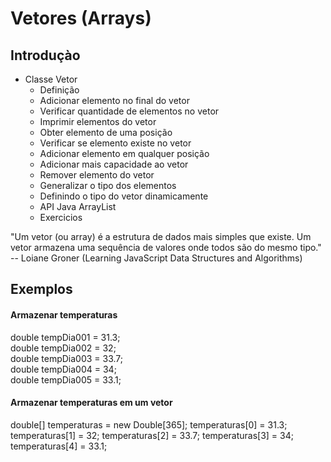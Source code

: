 # Vetores (Arrays)

## Introduçào
- Classe Vetor
  - Definição
  - Adicionar elemento no final do vetor
  - Verificar quantidade de elementos no vetor
  - Imprimir elementos do vetor
  - Obter elemento de uma posição
  - Verificar se elemento existe no vetor
  - Adicionar elemento em qualquer posição
  - Adicionar mais capacidade ao vetor
  - Remover elemento do vetor
  - Generalizar o tipo dos elementos
  - Definindo o tipo do vetor dinamicamente
  - API Java ArrayList
  - Exercicios

"Um vetor (ou array) é a estrutura de dados mais simples que existe.
Um vetor armazena uma sequência de valores onde todos são do mesmo tipo."
-- Loiane Groner (Learning JavaScript Data Structures and Algorithms)

## Exemplos
#### Armazenar temperaturas
double tempDia001 = 31.3; <br>
double tempDia002 = 32; <br>
double tempDia003 = 33.7; <br>
double tempDia004 = 34; <br>
double tempDia005 = 33.1; <br>

#### Armazenar temperaturas em um vetor
double[] temperaturas = new Double[365];
temperaturas[0] = 31.3;
temperaturas[1] = 32;
temperaturas[2] = 33.7;
temperaturas[3] = 34;
temperaturas[4] = 33.1;